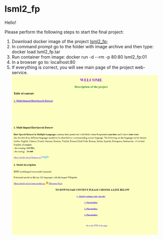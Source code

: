 # lsml2_fp

Hello!

Please perform the following steps to start the final project:
1. Download docker image of the project [lsml2_fp](link_to_image);
2. In command prompt go to the folder with image archive and then type:
   docker load lsml2_fp.tar
3. Run container from image:
   docker run -d --rm -p 80:80 lsml2_fp:01
4. In a browser go to: localhost:80
5. If everything is correct, you will see main page of the project web-service.
   ![pic](https://github.com/DL-hackathon/lsml2_fp/blob/main/pic/web_service.png)
